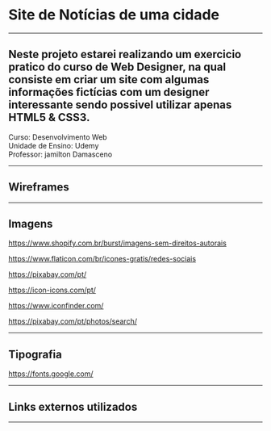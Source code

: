 # Site de Notícias de uma cidade
---

Neste projeto estarei realizando um exercicio pratico do curso de Web Designer, na qual consiste em criar um site com algumas informações fictícias com um designer interessante sendo possivel utilizar apenas HTML5 & CSS3.<br/>
---
Curso: Desenvolvimento Web<br/>
Unidade de Ensino: Udemy<br/>
Professor: jamilton Damasceno

---
## Wireframes

---
## Imagens

https://www.shopify.com.br/burst/imagens-sem-direitos-autorais

https://www.flaticon.com/br/icones-gratis/redes-sociais

https://pixabay.com/pt/

https://icon-icons.com/pt/

https://www.iconfinder.com/

https://pixabay.com/pt/photos/search/

---
## Tipografia

https://fonts.google.com/

---
## Links externos utilizados

---
